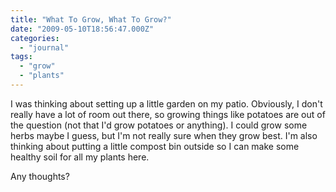 ```yaml
---
title: "What To Grow, What To Grow?"
date: "2009-05-10T18:56:47.000Z"
categories: 
  - "journal"
tags: 
  - "grow"
  - "plants"
---
```


I was thinking about setting up a little garden on my patio. Obviously, I don't really have a lot of room out there, so growing things like potatoes are out of the question (not that I'd grow potatoes or anything). I could grow some herbs maybe I guess, but I'm not really sure when they grow best. I'm also thinking about putting a little compost bin outside so I can make some healthy soil for all my plants here.

Any thoughts?
